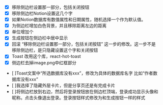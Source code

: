 * [x] 移除侧边栏设置那一部分，包括关闭按钮
* [x] 移除侧边栏Notion设置这几个字
* [x] 如果Notion数据库有数值属性和日期属性，随机选择一个作为默认值。
* [x] 为侧边栏增加白色背景，并且移除距离左边的距离
* [x] 单位增加个
* [x] 生成按钮在侧边栏中居中显示
* [x] 回滚 “移除侧边栏设置那一部分，包括关闭按钮” 这一步的修改。这一步不是移除侧边栏，是只隐藏设置这个字和关闭按钮
* [x] Toast 改用这个库，react-hot-toast
* [x] 侧边栏去掉image.png中红框部分
* [ ]Toast文案中“所选数据库没有xxx”，修改为具体的数据库名字 比如“作者数据库没有xxx”
* [ ]我选择了隐藏外层卡片，但是分享页还是有完成卡片
* [ ]将侧边栏放到右边，然后将登录按钮放在侧边栏顶端，登录成功显示头像和昵称。点击头像退出登录。登录按钮样式修改为和生成按钮一样的样式
